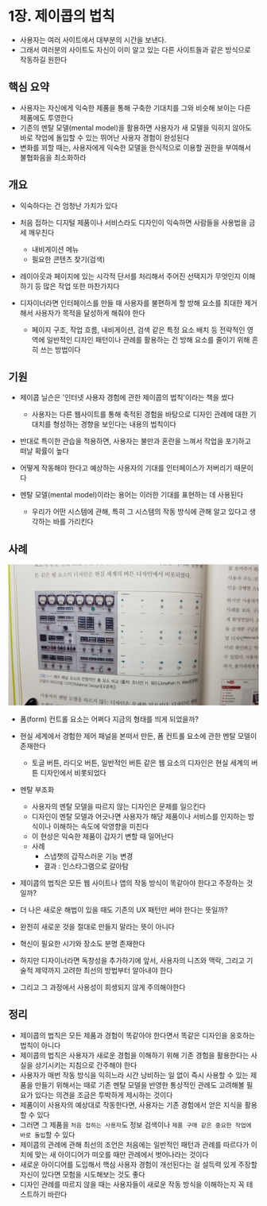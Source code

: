 # 1장. 제이콥의 법칙

- 사용자는 여러 사이트에서 대부분의 시간을 보낸다.
- 그래서 여러분의 사이트도 자신이 이미 알고 있는 다른 사이트들과 같은 방식으로 작동하길 원한다

## 핵심 요약

- 사용자는 자신에게 익숙한 제품을 통해 구축한 기대치를 그와 비슷해 보이는 다른 제품에도 투영한다
- 기존의 멘탈 모델(mental model)을 활용하면 사용자가 새 모델을 익히지 않아도 바로 작업에 돌입할 수 있는 뛰어난 사용자 경험이 완성된다
- 변화를 꾀할 때는, 사용자에게 익숙한 모델을 한식적으로 이용할 권한을 부여해서 불협화음을 최소화하라

## 개요

- 익숙하다는 건 엄청난 가치가 있다
- 처음 접하는 디지털 제품이나 서비스라도 디자인이 익숙하면 사람들을 사용법을 금세 깨우친다
  - 내비게이션 메뉴
  - 필요한 콘텐츠 찾기(검색)
- 레이아웃과 페이지에 있는 시각적 단서를 처리해서 주어진 선택지가 무엇인지 이해하기 등 많은 작업 또한 마찬가지다

- 디자이너라면 인터페이스를 만들 때 사용자를 불편하게 할 방해 요소를 최대한 제거해서 사용자가 목적을 달성하게 해줘야 한다
  - 페이지 구조, 작업 흐름, 내비게이션, 검색 같은 특정 요소 배치 등 전략적인 영역에 일반적인 디자인 패턴이나 관례를 활용하는 건 방해 요소를 줄이기 위해 흔히 쓰는 방법이다

## 기원

- 제이콥 닐슨은 '인터넷 사용자 경험에 관한 제이콥의 법칙'이라는 책을 썼다

  - 사용자는 다른 웹사이트를 통해 축적된 경험을 바탕으로 디자인 관례에 대한 기대치를 형성하는 경향을 보인다는 내용의 법칙이다

- 반대로 특이한 관습을 적용하면, 사용자는 불만과 혼란을 느껴서 작업을 포기하고 떠날 확률이 높다
- 어떻게 작동해야 한다고 예상하는 사용자의 기대를 인터페이스가 저버리기 때문이다
- 멘탈 모델(mental model)이라는 용어는 이러한 기대를 표현하는 데 사용된다
  - 우리가 어떤 시스템에 관해, 특히 그 시스템의 작동 방식에 관해 알고 있다고 생각하는 바를 가리킨다

## 사례

![그림1-1](./images/%EA%B7%B8%EB%A6%BC1-1.jpeg)

- 폼(form) 컨트롤 요소는 어쩌다 지금의 형태를 띄게 되었을까?
- 현실 세계에서 경험한 제어 패널을 본떠서 만든, 폼 컨트롤 요소에 관한 멘탈 모델이 존재한다

  - 토글 버튼, 라디오 버튼, 일반적인 버튼 같은 웹 요소의 디자인은 현실 세계의 버튼 디자인에서 비롯되었다

- 멘탈 부조화

  - 사용자의 멘탈 모델을 따르지 않는 디자인은 문제를 일으킨다
  - 디자인이 멘탈 모델과 어긋나면 사용자가 해당 제품이나 서비스를 인지하는 방식이나 이해하는 속도에 악영향을 미친다
  - 이 현상은 익숙한 제품이 갑자기 변할 때 일어난다
  - 사례
    - 스냅챗의 갑작스러운 기능 변경
    - 결과 : 인스타그램으로 갈아탐

- 제이콥의 법칙은 모든 웹 사이트나 앱의 작동 방식이 똑같아야 한다고 주장하는 것일까?
- 더 나은 새로운 해법이 있을 때도 기존의 UX 패턴만 써야 한다는 뜻일까?
- 완전히 새로운 것을 절대로 만들지 말라는 뜻이 아니다
- 혁신이 필요한 시기와 장소도 분명 존재한다
- 하지만 디자이너라면 독창성을 추가하기에 앞서, 사용자의 니즈와 맥락, 그리고 기술적 제약까지 고려한 최선의 방법부터 알아내야 한다
- 그리고 그 과정에서 사용성이 희생되지 않게 주의해야한다

## 정리

- 제이콥의 법칙은 모든 제품과 경험이 똑같아야 한다면서 똑같은 디자인을 옹호하는 법칙이 아니다
- 제이콥의 법칙은 사용자가 새로운 경험을 이해하기 위해 기존 경험을 활용한다는 사실을 상기시키는 지침으로 간주해야 한다
- 사용자가 매번 작동 방식을 익히느라 시간 낭비하는 일 없이 즉시 사용할 수 있는 제품을 만들기 위해서는 때로 기존 멘탈 모델을 반영한 통상적인 관례도 고려해볼 필요가 있다는 의견을 조금은 투박하게 제시하는 것이다
- 제품이이 사용자의 예상대로 작동한다면, 사용자는 기존 경험에서 얻은 지식을 활용할 수 있다
- 그러면 그 제품을 `처음 접하는 사용자`도 정보 검색이나 `제품 구매 같은 중요한 작업에 바로 돌입`할 수 있다
- 제이콥의 관례에 관해 최선의 조언은 처음에는 일반적인 패턴과 관례를 따르다가 이치에 맞는 새 아이디어가 떠오를 때만 관례에서 벗어나라는 것이다
- 새로운 아이디어를 도입해서 핵심 사용자 경험이 개선된다는 걸 설득력 있게 주장할 자신이 있다면 모험을 시도해보는 것도 좋다
- 디자인 관례를 따르지 않을 때는 사용자들이 새로운 작동 방식을 이해하는지 꼭 테스트하기 바란다
